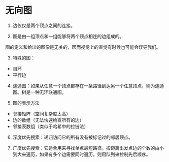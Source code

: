 # 无向图

1. 边仅仅是两个顶点之间的连接。

2. 图是由一组顶点和一组能够将两个顶点相连的边组成的。

图的定义和绘出的图像是无关的，因而视觉上的直觉有时候也可能会误导我们。

3. 特殊的图：

- 自环
- 平行边

4. 连通图：如果从任意一个顶点都存在一条路径到达另一个任意顶点，则为连通图。树是一种无环联通图。

5. 图的表示方法

- 邻接矩阵（空间复杂度太高）
- 边的数组（无法快速检查所有的边）
- 邻接表数组（类似于哈希中的拉链法）

6. 深度优先搜索：递归访问它的所有没有被标记过的邻居顶点。

7. 广度优先搜索：它适合用来寻找单点最短路径。按距离出发点边的个数的由小到大来遍历，如果有多个边需要同时遍历，则用队列来控制先后顺序。